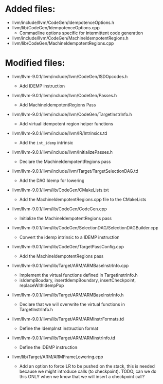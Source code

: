 # Added files:
* llvm/include/llvm/CodeGen/IdempotenceOptions.h
* llvm/lib/CodeGen/IdempotenceOptions.cpp
  * Commadline options specific for intermittent code generation
* llvm/include/llvm/CodeGen/MachineIdempotentRegions.h
* llvm/lib/CodeGen/MachineIdempotentRegions.cpp

# Modified files:
* llvm/llvm-9.0.1/llvm/include/llvm/CodeGen/ISDOpcodes.h
  * Add IDEMP instruction
* llvm/llvm-9.0.1/llvm/include/llvm/CodeGen/Passes.h
  * Add MachineIdempotentRegions Pass
* llvm/llvm-9.0.1/llvm/include/llvm/CodeGen/TargetInstrInfo.h
  * Add virtual idempotent region helper functions
* llvm/llvm-9.0.1/llvm/include/llvm/IR/Intrinsics.td
  * Add the `int_idemp` intrinsic
* llvm/llvm-9.0.1/llvm/include/llvm/InitializePasses.h
  * Declare the MachineIdempotentRegions pass
* llvm/llvm-9.0.1/llvm/include/llvm/Target/TargetSelectionDAG.td
  * Add the DAG Idemp for lowering
* llvm/llvm-9.0.1/llvm/lib/CodeGen/CMakeLists.txt
  * Add the MachineIdempotentRegions.cpp file to the CMakeLists
* llvm/llvm-9.0.1/llvm/lib/CodeGen/CodeGen.cpp
  * Initialize the MachineIdempotentRegions pass
* llvm/llvm-9.0.1/llvm/lib/CodeGen/SelectionDAG/SelectionDAGBuilder.cpp
  * Convert the idemp intrinsic to a IDEMP instruction
* llvm/llvm-9.0.1/llvm/lib/CodeGen/TargetPassConfig.cpp
  * Add the MachineIdempotentRegions pass
* llvm/llvm-9.0.1/llvm/lib/Target/ARM/ARMBaseInstrInfo.cpp
  * Implement the virtual functions defined in TargetInstrInfo.h
  * isIdempBoudary, insertIdempBoundary, insertCheckpoint, replaceWithIdempPop
* llvm/llvm-9.0.1/llvm/lib/Target/ARM/ARMBaseInstrInfo.h
  * Declare that we will overwrite the virtual functions in TargetInstrInfo.h
* llvm/llvm-9.0.1/llvm/lib/Target/ARM/ARMInstrFormats.td
  * Define the IdempInst instruction format
* llvm/llvm-9.0.1/llvm/lib/Target/ARM/ARMInstrInfo.td
  * Define the IDEMP instruction

* llvm/lib/Target/ARM/ARMFrameLowering.cpp
  * Add an option to force LR to be pushed on the stack, this is needed because
    we might introduce calls (to checkpoint). TODO, can we do this ONLY when we
    know that we will insert a checkpoint call?
